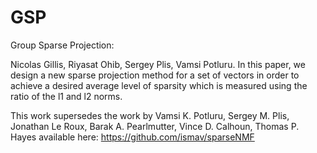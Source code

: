 # GSP
Group Sparse Projection:

Nicolas Gillis, Riyasat Ohib, Sergey Plis, Vamsi Potluru.
In this paper, we design a new sparse projection method for a set of vectors in order to achieve a desired average level of sparsity which is measured using the ratio of the l1 and l2 norms.

This work supersedes the work by 
Vamsi K. Potluru, Sergey M. Plis, Jonathan Le Roux, Barak A. Pearlmutter, Vince D. Calhoun, Thomas P. Hayes
available here: https://github.com/ismav/sparseNMF


